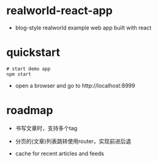 # realworld-react-app
- blog-style realworld example web app built with react
# quickstart

```shell
# start demo app
npm start
```

- open a browser and go to http://localhost:8999
# roadmap
- 书写文章时，支持多个tag

- 分页的(文章)列表跳转使用router，实现前进后退

- cache for recent articles and feeds
